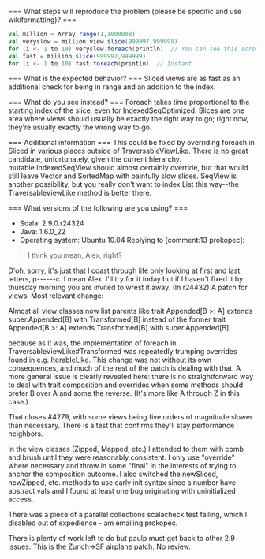 === What steps will reproduce the problem (please be specific and use wikiformatting)? ===
```scala
val million = Array.range(1,1000000)
val veryslow = million.view.slice(999997,999999)
for (i <- 1 to 10) veryslow.foreach(println)  // You can see this scroll!
val fast = million.slice(999997,999999)
for (i <- 1 to 10) fast.foreach(println)  // Instant
```

=== What is the expected behavior? ===
Sliced views are as fast as an additional check for being in range and an addition to the index.

=== What do you see instead? ===
Foreach takes time proportional to the starting index of the slice, even for IndexedSeqOptimized.  Slices are one area where views should usually be exactly the right way to go; right now, they're usually exactly the wrong way to go.

=== Additional information ===
This could be fixed by overriding foreach in Sliced in various places outside of TraversableViewLike.  There is no great candidate, unfortunately, given the current hierarchy.  mutable.IndexedSeqView should almost certainly override, but that would still leave Vector and SortedMap with painfully slow slices.  SeqView is another possibility, but you really don't want to index List this way--the TraversableViewLike method is better there.

=== What versions of the following are you using? ===
  - Scala: 2.9.0.r24324
  - Java: 1.6.0_22
  - Operating system: Ubuntu 10.04
Replying to [comment:13 prokopec]:
> I think you mean, Alex, right?

D'oh, sorry, it's just that I coast through life only looking at first and last letters, p------c.  I mean Alex.  I'll try for it today but if I haven't fixed it by thursday morning you are invited to wrest it away.
(In r24432) A patch for views.  Most relevant change:

  Almost all view classes now list parents like
    trait Appended[B >: A] extends super.Appended[B] with Transformed[B]
  instead of the former
    trait Appended[B >: A] extends Transformed[B] with super.Appended[B]

because as it was, the implementation of foreach in TraversableViewLike#Transformed
was repeatedly trumping overrides found in e.g. IterableLike.  This change
was not without its own consequences, and much of the rest of the patch
is dealing with that.  A more general issue is clearly revealed here: there
is no straightforward way to deal with trait composition and overrides when
some methods should prefer B over A and some the reverse.  (It's more like
A through Z in this case.)

That closes #4279, with some views being five orders of magnitude slower
than necessary.  There is a test that confirms they'll stay performance
neighbors.

In the view classes (Zipped, Mapped, etc.) I attended to them with comb and
brush until they were reasonably consistent.  I only use "override" where
necessary and throw in some "final" in the interests of trying to anchor the
composition outcome.  I also switched the newSliced, newZipped, etc. methods
to use early init syntax since a number have abstract vals and I found at least
one bug originating with uninitialized access.

There was a piece of a parallel collections scalacheck test failing, which
I disabled out of expedience - am emailing prokopec.

There is plenty of work left to do but paulp must get back to other 2.9 issues.
This is the Zurich->SF airplane patch.  No review.
